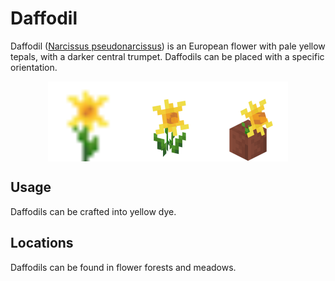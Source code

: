 # Daffodil

<!--description:Learn everything about the daffodil, a nice yellow flower.-->
<!--thumbnail:images/assets/item/daffodil.png-->

Daffodil ([Narcissus pseudonarcissus][daffodil_wikipedia]) is an European flower with pale yellow tepals, with a darker central trumpet.
Daffodils can be placed with a specific orientation.

<div style="display: flex; justify-content: center;">
<img alt="Daffodil Item" title="Daffodil Item" class="ls_pixelated" src="../../src/main/resources/assets/aurorasdeco/textures/item/daffodil.png" width="128" height="128" />
<img alt="Daffodil Flower" title="Daffodil Flower" class="ls_pixelated" src="../../images/render/daffodil.png" width="128" height="128" />
<img alt="Potted Daffodil" title="Potted Daffodil" class="ls_pixelated" src="../../images/render/potted/daffodil.png" width="128" height="128" />
</div>

## Usage

Daffodils can be crafted into yellow dye.

## Locations

Daffodils can be found in flower forests and meadows.

[daffodil_wikipedia]: https://en.wikipedia.org/wiki/Narcissus_pseudonarcissus "Wikipedia page"
